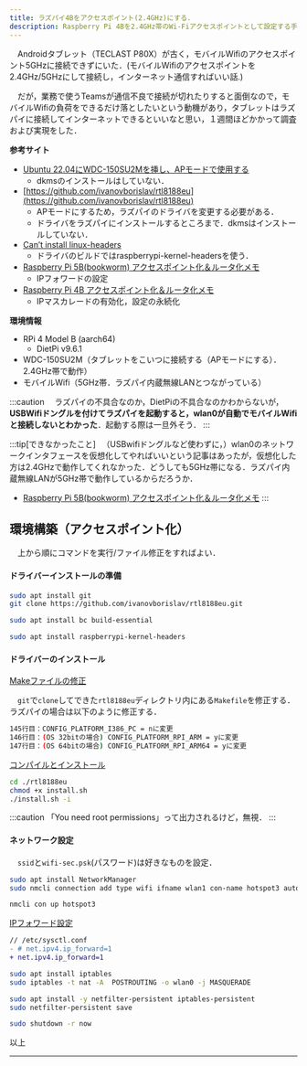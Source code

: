 ```yaml
---
title: ラズパイ4Bをアクセスポイント(2.4GHz)にする．
description: Raspberry Pi 4Bを2.4GHz帯のWi-Fiアクセスポイントとして設定する手順を解説。USB Wi-Fiドングル（WDC-150SU2M）を用いたDietPi環境での具体的な設定方法を紹介し、古いAndroidタブレットの接続性向上やモバイルWi-Fiルーターの負荷軽減を目指します。
---
```

　Androidタブレット（TECLAST P80X）が古く，モバイルWifiのアクセスポイント5GHzに接続できずにいた．(モバイルWifiのアクセスポイントを2.4GHz/5GHzにして接続し，インターネット通信すればいい話.)

　だが，業務で使うTeamsが通信不良で接続が切れたりすると面倒なので，モバイルWifiの負荷をできるだけ落としたいという動機があり，タブレットはラズパイに接続してインターネットできるといいなと思い，１週間ほどかかって調査および実現をした．

**参考サイト**
- [Ubuntu 22.04にWDC-150SU2Mを挿し、APモードで使用する](https://lvnkae.tumblr.com/post/744059254067068928/ubuntu-2204%E3%81%ABwdc-150su2m%E3%82%92%E6%8C%BF%E3%81%97ap%E3%83%A2%E3%83%BC%E3%83%89%E3%81%A7%E4%BD%BF%E7%94%A8%E3%81%99%E3%82%8B)
  - dkmsのインストールはしていない．
- [https://github.com/ivanovborislav/rtl8188eu](https://github.com/ivanovborislav/rtl8188eu)
  - APモードにするため，ラズパイのドライバを変更する必要がある．
  - ドライバをラズパイにインストールするところまで．dkmsはインストールしていない．
- [Can’t install linux-headers](https://dietpi.com/forum/t/cant-install-linux-headers/6328)
  - ドライバのビルドではraspberrypi-kernel-headersを使う．
- [Raspberry Pi 5B(bookworm) アクセスポイント化＆ルータ化メモ](https://qiita.com/d-ebi/items/2b8e6113690f24487c3e)
  - IPフォワードの設定
- [Raspberry Pi 4B アクセスポイント化＆ルータ化メモ](https://qiita.com/d-ebi/items/00fa2d173601d44f8c94)
  - IPマスカレードの有効化，設定の永続化

**環境情報**
- RPi 4 Model B (aarch64)
  - DietPi v9.6.1
- WDC-150SU2M（タブレットをこいつに接続する（APモードにする）．2.4GHz帯で動作）
- モバイルWifi（5GHz帯．ラズパイ内蔵無線LANとつながっている）

:::caution
　ラズパイの不具合なのか，DietPiの不具合なのかわからないが，**USBWifiドングルを付けてラズパイを起動すると，wlan0が自動でモバイルWifiと接続しないとわかった**．起動する際は一旦外そう．
:::

:::tip[できなかったこと]
　（USBwifiドングルなど使わずに，）wlan0のネットワークインタフェースを仮想化してやればいいという記事はあったが，仮想化した方は2.4GHzで動作してくれなかった．どうしても5GHz帯になる．ラズパイ内蔵無線LANが5GHz帯で動作しているからだろうか．
- [Raspberry Pi 5B(bookworm) アクセスポイント化＆ルータ化メモ](https://qiita.com/d-ebi/items/2b8e6113690f24487c3e)
:::


## 環境構築（アクセスポイント化）
　上から順にコマンドを実行/ファイル修正をすればよい．

#### ドライバーインストールの準備
```bash title="ドライバのソースをダウンロード"
sudo apt install git
git clone https://github.com/ivanovborislav/rtl8188eu.git
```

```bash title="不足パッケージのインストール"
sudo apt install bc build-essential
```

```bash title="Linuxヘッダーのインストール"
sudo apt install raspberrypi-kernel-headers
```

#### ドライバーのインストール
<u>Makeファイルの修正</u>

　`git`で`clone`してできた`rtl8188eu`ディレクトリ内にある`Makefile`を修正する．ラズパイの場合は以下のように修正する．
```bash frame="none"
145行目：CONFIG_PLATFORM_I386_PC = nに変更
146行目：(OS 32bitの場合) CONFIG_PLATFORM_RPI_ARM = yに変更
147行目：(OS 64bitの場合) CONFIG_PLATFORM_RPI_ARM64 = yに変更
```

<u>コンパイルとインストール</u>

```bash title="コンパイルとインストール"
cd ./rtl8188eu
chmod +x install.sh
./install.sh -i
```

:::caution
「You need root permissions」って出力されるけど，無視．
:::

#### ネットワーク設定
　`ssid`と`wifi-sec.psk`(パスワード)は好きなものを設定．
```bash title="プロファイル作成・設定"
sudo apt install NetworkManager
sudo nmcli connection add type wifi ifname wlan1 con-name hotspot3 autoconnect yes ssid dietpi-ap3 802-11-wireless.mode ap 802-11-wireless.band bg ipv4.method shared ipv4.address 192.168.2.1/24 wifi-sec.key-mgmt wpa-psk wifi-sec.pairwise ccmp wifi-sec.proto rsn wifi-sec.psk "password"
```

```bash title="アクティベート"
nmcli con up hotspot3
```

<u>IPフォワード設定</u>
```diff
// /etc/sysctl.conf
- # net.ipv4.ip_forward=1
+ net.ipv4.ip_forward=1
```

```bash title="IPマスカレード設定"
sudo apt install iptables
sudo iptables -t nat -A  POSTROUTING -o wlan0 -j MASQUERADE
```

```bash title="設定の永続化"
sudo apt install -y netfilter-persistent iptables-persistent
sudo netfilter-persistent save
```

```bash title="端末(ラズパイ)の再起動"
sudo shutdown -r now
```

以上
***
